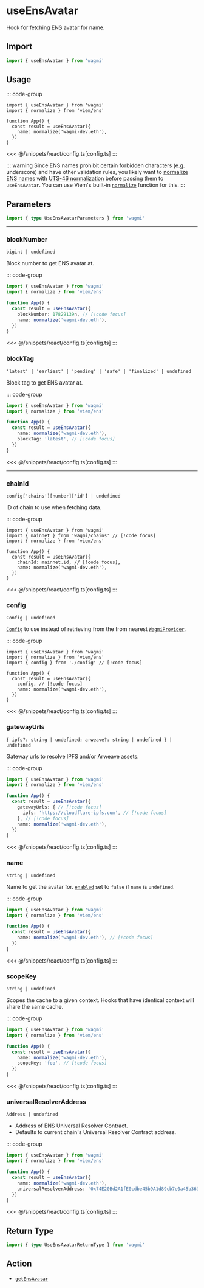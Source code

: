 <script setup>
const packageName = 'wagmi'
const actionName = 'getEnsAvatar'
const typeName = 'GetEnsAvatar'
const TData = 'string | null'
const TError = 'GetEnsAvatarError'
</script>

# useEnsAvatar

Hook for fetching ENS avatar for name.

## Import

```ts
import { useEnsAvatar } from 'wagmi'
```

## Usage

::: code-group
```tsx [index.tsx]
import { useEnsAvatar } from 'wagmi'
import { normalize } from 'viem/ens'

function App() {
  const result = useEnsAvatar({
    name: normalize('wagmi-dev.eth'),
  })
}
```
<<< @/snippets/react/config.ts[config.ts]
:::

::: warning
Since ENS names prohibit certain forbidden characters (e.g. underscore) and have other validation rules, you likely want to [normalize ENS names](https://docs.ens.domains/contract-api-reference/name-processing#normalising-names) with [UTS-46 normalization](https://unicode.org/reports/tr46) before passing them to `useEnsAvatar`. You can use Viem's built-in [`normalize`](https://viem.sh/docs/ens/utilities/normalize) function for this.
:::

## Parameters

```ts
import { type UseEnsAvatarParameters } from 'wagmi'
```

---

### blockNumber

`bigint | undefined`

Block number to get ENS avatar at.

::: code-group
```ts [index.ts]
import { useEnsAvatar } from 'wagmi'
import { normalize } from 'viem/ens'

function App() {
  const result = useEnsAvatar({
    blockNumber: 17829139n, // [!code focus]
    name: normalize('wagmi-dev.eth'),
  })
}
```
<<< @/snippets/react/config.ts[config.ts]
:::

### blockTag

`'latest' | 'earliest' | 'pending' | 'safe' | 'finalized' | undefined`

Block tag to get ENS avatar at.

::: code-group
```ts [index.ts]
import { useEnsAvatar } from 'wagmi'
import { normalize } from 'viem/ens'

function App() {
  const result = useEnsAvatar({
    name: normalize('wagmi-dev.eth'),
    blockTag: 'latest', // [!code focus]
  })
}
```
<<< @/snippets/react/config.ts[config.ts]
:::

---

### chainId

`config['chains'][number]['id'] | undefined`

ID of chain to use when fetching data.

::: code-group
```tsx [index.tsx]
import { useEnsAvatar } from 'wagmi'
import { mainnet } from 'wagmi/chains' // [!code focus]
import { normalize } from 'viem/ens'

function App() {
  const result = useEnsAvatar({
    chainId: mainnet.id, // [!code focus],
    name: normalize('wagmi-dev.eth'),
  })
}
```
<<< @/snippets/react/config.ts[config.ts]
:::

### config

`Config | undefined`

[`Config`](/react/api/createConfig#config) to use instead of retrieving from the from nearest [`WagmiProvider`](/react/WagmiProvider).

::: code-group
```tsx [index.tsx]
import { useEnsAvatar } from 'wagmi'
import { normalize } from 'viem/ens'
import { config } from './config' // [!code focus]

function App() {
  const result = useEnsAvatar({
    config, // [!code focus]
    name: normalize('wagmi-dev.eth'),
  })
}
```
<<< @/snippets/react/config.ts[config.ts]
:::

### gatewayUrls

`{ ipfs?: string | undefined; arweave?: string | undefined } | undefined`

Gateway urls to resolve IPFS and/or Arweave assets.

::: code-group
```ts [index.ts]
import { useEnsAvatar } from 'wagmi'
import { normalize } from 'viem/ens'

function App() {
  const result = useEnsAvatar({
    gatewayUrls: { // [!code focus]
      ipfs: 'https://cloudflare-ipfs.com', // [!code focus]
    }, // [!code focus]
    name: normalize('wagmi-dev.eth'),
  })
}
```
<<< @/snippets/react/config.ts[config.ts]
:::

### name

`string | undefined`

Name to get the avatar for. [`enabled`](#enabled) set to `false` if `name` is `undefined`.

::: code-group
```ts [index.ts]
import { useEnsAvatar } from 'wagmi'
import { normalize } from 'viem/ens'

function App() {
  const result = useEnsAvatar({
    name: normalize('wagmi-dev.eth'), // [!code focus]
  })
}
```
<<< @/snippets/react/config.ts[config.ts]
:::

### scopeKey

`string | undefined`

Scopes the cache to a given context. Hooks that have identical context will share the same cache.

::: code-group
```ts [index.ts]
import { useEnsAvatar } from 'wagmi'
import { normalize } from 'viem/ens'

function App() {
  const result = useEnsAvatar({
    name: normalize('wagmi-dev.eth'),
    scopeKey: 'foo', // [!code focus]
  })
}
```
<<< @/snippets/react/config.ts[config.ts]
:::

### universalResolverAddress

`Address | undefined`

- Address of ENS Universal Resolver Contract.
- Defaults to current chain's Universal Resolver Contract address.

::: code-group
```ts [index.ts]
import { useEnsAvatar } from 'wagmi'
import { normalize } from 'viem/ens'

function App() {
  const result = useEnsAvatar({
    name: normalize('wagmi-dev.eth'),
    universalResolverAddress: '0x74E20Bd2A1fE0cdbe45b9A1d89cb7e0a45b36376', // [!code focus]
  })
}
```
<<< @/snippets/react/config.ts[config.ts]
:::

<!--@include: @shared/query-options.md-->

## Return Type

```ts
import { type UseEnsAvatarReturnType } from 'wagmi'
```

<!--@include: @shared/query-result.md-->

<!--@include: @shared/query-imports.md-->

## Action

- [`getEnsAvatar`](/core/api/actions/getEnsAvatar)
